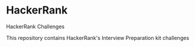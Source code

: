 # HackerRank
HackerRank Challenges

This repository contains HackerRank's Interview Preparation kit challenges
